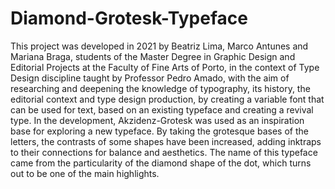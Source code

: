 # Diamond-Grotesk-Typeface
This project was developed in 2021 by Beatriz Lima, Marco Antunes and Mariana Braga, students of the Master Degree in Graphic Design and Editorial Projects at the Faculty of Fine Arts of Porto, in the context of Type Design discipline taught by Professor Pedro Amado, with the aim of researching and deepening the knowledge of typography, its history, the editorial context and type design production, by creating a variable font that can be used for text, based on an existing typeface and creating a revival type.   In the development, Akzidenz-Grotesk was used as an inspiration base for exploring a new typeface. By taking the grotesque bases of the letters, the contrasts of some shapes have been increased, adding inktraps to their connections for balance and aesthetics. The name of this typeface came from the particularity of the diamond shape of the dot, which turns out to be one of the main highlights.

